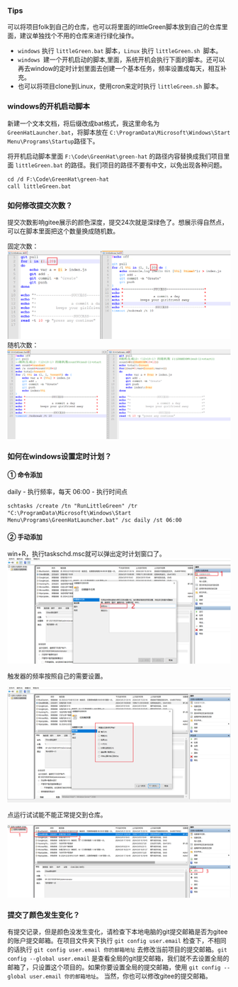 ### Tips
可以将项目folk到自己的仓库，也可以将里面的littleGreen脚本放到自己的仓库里面，建议单独找个不用的仓库来进行绿化操作。
* `windows` 执行 `littleGreen.bat` 脚本，`Linux` 执行 `littleGreen.sh `脚本。
* `windows `建一个开机启动的脚本,里面，系统开机会执行下面的脚本。还可以再去window的定时计划里面去创建一个基本任务，频率设置成每天，相互补充。
* 也可以将项目clone到Linux，使用cron来定时执行 `littleGreen.sh` 脚本。

### windows的开机启动脚本
新建一个文本文档，将后缀改成bat格式，我这里命名为 `GreenHatLauncher.bat`，将脚本放在 `C:\ProgramData\Microsoft\Windows\Start Menu\Programs\Startup`路径下。

将开机启动脚本里面 `F:\Code\GreenHat\green-hat` 的路径内容替换成我们项目里面 `littleGreen.bat` 的路径。我们项目的路径不要有中文，以免出现各种问题。

```
cd /d F:\Code\GreenHat\green-hat
call littleGreen.bat
```

### 如何修改提交次数？
提交次数影响gitee展示的颜色深度，提交24次就是深绿色了。想展示得自然点，可以在脚本里面把这个数量换成随机数。

固定次数：
![输入图片说明](img/498649654165dcwdsaf.png)
随机次数：
![输入图片说明](img/image12edcwerd.png)

### 如何在windows设置定时计划？

#### ① 命令添加

daily - 执行频率，每天
06:00 - 执行时间点
```
schtasks /create /tn "RunLittleGreen" /tr "C:\ProgramData\Microsoft\Windows\Start Menu\Programs\GreenHatLauncher.bat" /sc daily /st 06:00
```

#### ② 手动添加
win+R，执行taskschd.msc就可以弹出定时计划窗口了。
![image-20240308174854576](img/image-20240308174854576.png)

触发器的频率按照自己的需要设置。

![image-20240308175143780](img/image-20240308175143780.png)

点运行试试能不能正常提交到仓库。

![输入图片说明](img/image3.png)

### 提交了颜色发生变化？
有提交记录，但是颜色没发生变化，请检查下本地电脑的git提交邮箱是否为gitee的账户提交邮箱。在项目文件夹下执行 `git config user.email` 检查下，不相同的话执行 `git config user.email 你的邮箱地址` 去修改当前项目的提交邮箱。`git config --global user.email` 是查看全局的git提交邮箱，我们就不去设置全局的邮箱了，只设置这个项目的。如果你要设置全局的提交邮箱，使用 `git config --global user.email 你的邮箱地址`。
当然，你也可以修改gitee的提交邮箱。
